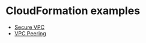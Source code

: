 # CloudFormation examples

* [Secure VPC](secure-vpc/README.md)
* [VPC Peering](vpc-peering/README.md)
